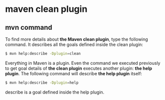 # maven clean plugin

## mvn command

To find more details about **the Maven clean plugin**, type the following command. It describes all the goals defined inside the clean plugin:

```bash
$ mvn help:describe -Dplugin=clean
```

Everything in Maven is a plugin. Even the command we executed previously to get goal details of **the clean plugin** executes another plugin: **the help plugin**. The following command will describe **the help plugin** itself:

```bash
$ mvn help:describe -Dplugin=help
```

describe is a goal defined inside the help plugin.



